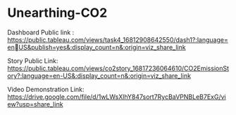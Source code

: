 # Unearthing-CO2


Dashboard Public link : https://public.tableau.com/views/task4_16812908642550/dash1?:language=enUS&publish=yes&:display_count=n&:origin=viz_share_link

Story Public Link: https://public.tableau.com/views/co2story_16817236064610/CO2EmissionStory?:language=en-US&:display_count=n&:origin=viz_share_link

Video Demonstration Link: https://drive.google.com/file/d/1wLWsXlhY847sort7RycBaVPNBLeB7ExG/view?usp=share_link
